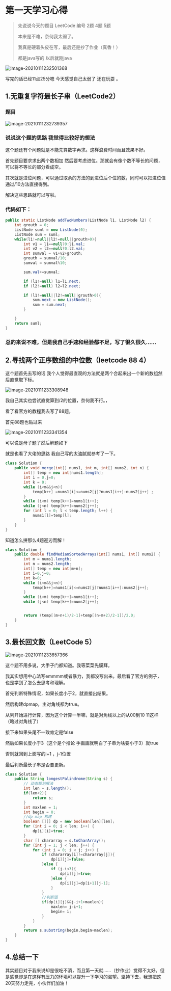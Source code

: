 #  第一天学习心得

> 先说说今天的题目 LeetCode 编号 2题 4题 5题
>
> 本来是不难，奈何我太弱了。
>
> 我真是硬着头皮在写，最后还是抄了作业（真香！）
>
> 都是java写的  以后就刚java

![image-20210111232501368](C:\Users\MECHREVO\AppData\Roaming\Typora\typora-user-images\image-20210111232501368.png)

写完的话已经11点25分嗯 今天感觉自己太弱了  还在玩耍  。

##  1.无重复字符最长子串（LeetCode2）

###  题目

![image-20210111232739357](C:\Users\MECHREVO\AppData\Roaming\Typora\typora-user-images\image-20210111232739357.png)

###  说说这个题的思路  我觉得比较好的想法

这个题还有个问题就是不能先算数字再求。这样浪费时间而且效果不好。

首先题目要求求出两个数相加  然后要考虑进位。那就会有像个数不等长的问题，可以将不等长的部分看成空。

其次就是进位问题，可以通过取余的方法的到进位后个位的数，同时可以把进位值通过/10方法直接得到。

解决这些思路就可以写啦。

###  代码如下：

```java
public static ListNode addTwoNumbers(ListNode l1, ListNode l2) {
    int grouth = 0;
    ListNode suml = new ListNode(0);
    ListNode sum = suml;
    while(l1!=null||l2!=null||grouth>0){
        int v1 = l1==null?0:l1.val;
        int v2 = l2==null?0:l2.val;
        int sumval = v1+v2+grouth;
        grouth = sumval/10;
        sumval = sumval%10;

        sum.val+=sumval;

        if (l1!=null) l1=l1.next;
        if (l2!=null) l2=l2.next;

        if (l1!=null||l2!=null||grouth>0){
            sum.next = new ListNode();
            sum = sum.next;
        }

    }
    return suml;
}
```

###  总的来说不难，但是我自己手速和经验都不足，写了很久很久……

##  2.寻找两个正序数组的中位数（leetcode 88 4）

这个题首先去写的话 我个人觉得最直观的方法就是两个合起来出一个新的数组然后直觉取下标。

![image-20210111233308948](C:\Users\MECHREVO\AppData\Roaming\Typora\typora-user-images\image-20210111233308948.png)

我自己其实也尝试直觉算到/2的位置，奈何我不行。，

看了看官方的教程我去写了88题。

首先88题也贴过来

![image-20210111233341354](C:\Users\MECHREVO\AppData\Roaming\Typora\typora-user-images\image-20210111233341354.png)

可以说是母子题了然后解题如下

就是也看了大佬的思路 我自己写的太油腻就参考了一下。

```java
class Solution {
    public void merge(int[] nums1, int m, int[] nums2, int n) {
        int[] temp = new int[nums1.length];
        int i = 0,j=0;
        int k = 0;
        while (i<m&&j<n){
            temp[k++] =nums1[i]<=nums2[j]?nums1[i++]:nums2[j++] ;
        }
        while (i<m) temp[k++]=nums1[i++];
        while (j<n) temp[k++]=nums2[j++];
        for (int l = 0; l < temp.length; l++) {
            nums1[l]=temp[l];
        }
    }
}
```

知道怎么拼那么4题迎刃而解！

```java
class Solution {
    public double findMedianSortedArrays(int[] nums1, int[] nums2) {
        int m = nums1.length;
        int n = nums2.length;
        int[] temp = new int[m+n];
        int i=0,j=0;
        int k=0;
        while (i<m&&j<n){
            temp[k++]=nums1[i]<=nums2[j]?nums1[i++]:nums2[j++];
        }
        while (i<m) temp[k++]=nums1[i++];
        while (j<n) temp[k++]=nums2[j++];


        return (temp[(m+n+1)/2-1]+temp[(n+m+2)/2-1])/2.0;
    }
}
```

##  3.最长回文数（LeetCode 5）

![image-20210111233657366](C:\Users\MECHREVO\AppData\Roaming\Typora\typora-user-images\image-20210111233657366.png)

这个题不用多说，大手子门都知道。我等菜菜先膜拜。

我其实想用中心法写emmmm或者暴力，我都没写出来。最后看了官方的例子，也是学到了怎么去思考和理解。

首先判断特殊情况，如果长度小于2，就直接出结果。

然后构建dpmap，主对角线都为true。

从列开始进行计算，因为这个计算一半嘛，就是对角线以上的从00到10 11这样 （略过对角线了）

接下来如果头尾不一致肯定是false

然后如果长度小于3（这个是个推论  手画画就明白了子串为啥要小于3）就true

否则就回到上面写的i+1 ，j-1位置

最后判断最长子串是否要更新。

```java
class Solution {
    public String longestPalindrome(String s) {
        // 动态规划解法
        int len = s.length();
        if(len<2){
            return s;
        }
        int maxlen = 1;
        int begin = 0;
        //dp map 构建
        boolean [][] dp = new boolean[len][len];
        for (int i = 0; i < len; i++) {
            dp[i][i]=true;
        }
        char [] chararray = s.toCharArray();
        for (int j = 1; j < len; j++) {
            for (int i = 0; i < j; i++) {
                if (chararray[i]!=chararray[j]){
                    dp[i][j]=false;
                }else {
                    if (j-i<3){
                        dp[i][j]=true;
                    }else {
                        dp[i][j]=dp[i+1][j-1];
                    }
                }
                //判断值
                if(dp[i][j]&&j-i+1>maxlen){
                    maxlen= j-i+1;
                    begin= i;
                }
            }
        }
        return s.substring(begin,begin+maxlen);
    }
}
```

##  4.总结一下 

其实题目对于我来说却是很吃不消，而且第一天就……（抄作业）觉得不太好。但是感觉却是在这样有压力的环境可以提升一下学习的渴望。坚持下去，我想把这20天努力走完，小伙伴们加油！